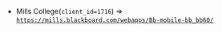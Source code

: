  - Mills College(`client_id=1716`) => [`https://mills.blackboard.com/webapps/Bb-mobile-bb_bb60/`](https://mills.blackboard.com/webapps/Bb-mobile-bb_bb60/)
